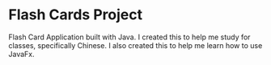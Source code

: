 # Flash Cards Project

Flash Card Application built with Java. I created this to help me study for classes, specifically Chinese. I also created this to help me learn how to use JavaFx.  

